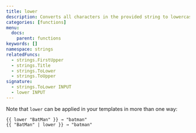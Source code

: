 ```yaml
---
title: lower
description: Converts all characters in the provided string to lowercase.
categories: [functions]
menu:
  docs:
    parent: functions
keywords: []
namespace: strings
relatedFuncs:
  - strings.FirstUpper
  - strings.Title
  - strings.ToLower
  - strings.ToUpper
signature:
  - strings.ToLower INPUT
  - lower INPUT
---
```



Note that `lower` can be applied in your templates in more than one way:

```go-html-template
{{ lower "BatMan" }} → "batman"
{{ "BatMan" | lower }} → "batman"
```
